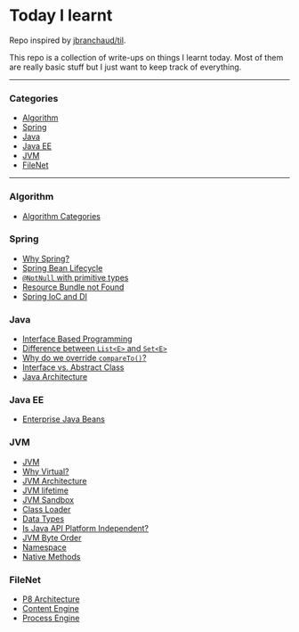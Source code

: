 # Today I learnt

Repo inspired by [jbranchaud/til](https://github.com/jbranchaud/til).

This repo is a collection of write-ups on things I learnt today. Most of them are really basic stuff but I just want to keep track of everything.

<hr>

### Categories
- [Algorithm](algorithm)
- [Spring](spring)
- [Java](java)
- [Java EE](java-ee)
- [JVM](jvm)  
- [FileNet](filenet)

<hr>

### Algorithm
- [Algorithm Categories](algorithm/algorithm-categories.md)

### Spring
- [Why Spring?](spring/why-spring.md)
- [Spring Bean Lifecycle](spring/spring-lifecycle.md)
- [`@NotNull` with primitive types](spring/@notnull-with-primitive-types.md)
- [Resource Bundle not Found](spring/resource-bundle-not-found.md)
- [Spring IoC and DI](spring/spring-ioc-di.md)

### Java
- [Interface Based Programming](java/interface-based-programming.md)
- [Difference between `List<E>` and `Set<E>`](java/set-vs-list.md)
- [Why do we override `compareTo()`?](java/compareto-override.md)
- [Interface vs. Abstract Class](java/interface-vs-abstract-class.md)
- [Java Architecture](java/architecture.md)

### Java EE
- [Enterprise Java Beans](java-ee/ejb.md)

### JVM
- [JVM](jvm/jvm.md)
- [Why Virtual?](jvm/why-virtual.md)
- [JVM Architecture](jvm/jvm-architecture.md)
- [JVM lifetime](jvm/jvm-lifetime.md)
- [JVM Sandbox](jvm/jvm-sandbox.md)
- [Class Loader](jvm/class-loader.md)
- [Data Types](jvm/data-types.md)
- [Is Java API Platform Independent?](jvm/is-java-api-platform-independent.md)
- [JVM Byte Order](jvm/jvm-byte-order.md)
- [Namespace](jvm/namespace.md)
- [Native Methods](jvm/native-methods.md)

### FileNet
- [P8 Architecture](filenet/p8-arch.md)
- [Content Engine](filenet/content-engine.md)
- [Process Engine](filenet/process-engine.md)
